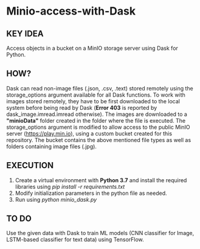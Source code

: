 # Minio-access-with-Dask

## KEY IDEA
Access objects in a bucket on a MinIO storage server using Dask for Python.

## HOW?
Dask can read non-image files (.json, .csv, .text) stored remotely using the storage_options argument available for all Dask functions. To work with images stored remotely, they have to be first downloaded to the local system before being read by Dask (**Error 403** is reported by dask_image.imread.imread otherwise). The images are downloaded to a **"minioData"** folder created in the folder where the file is executed. 
The storage_options argument is modified to allow access to the public MinIO server (https://play.min.io), using a custom bucket created for this repository. The bucket contains the above mentioned file types as well as folders containing image files (.jpg).

## EXECUTION
1. Create a virtual environment with **Python 3.7** and install the required libraries using _pip install -r requirements.txt_
2. Modify initialization parameters in the python file as needed.
3. Run using _python minio_dask.py_


## TO DO
Use the given data with Dask to train ML models (CNN classifier for Image, LSTM-based classifier for text data) using TensorFlow.

